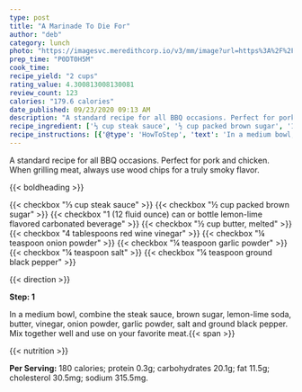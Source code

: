 ```yaml
---
type: post
title: "A Marinade To Die For"
author: "deb"
category: lunch
photo: "https://imagesvc.meredithcorp.io/v3/mm/image?url=https%3A%2F%2Fimages.media-allrecipes.com%2Fuserphotos%2F821048.jpg"
prep_time: "P0DT0H5M"
cook_time: 
recipe_yield: "2 cups"
rating_value: 4.300813008130081
review_count: 123
calories: "179.6 calories"
date_published: 09/23/2020 09:13 AM
description: "A standard recipe for all BBQ occasions. Perfect for pork and chicken. When grilling meat, always use wood chips for a truly smoky flavor."
recipe_ingredient: ['⅓ cup steak sauce', '½ cup packed brown sugar', '1 (12 fluid ounce) can or bottle lemon-lime flavored carbonated beverage', '½ cup butter, melted', '4 tablespoons red wine vinegar', '¼ teaspoon onion powder', '¼ teaspoon garlic powder', '¼ teaspoon salt', '¼ teaspoon ground black pepper']
recipe_instructions: [{'@type': 'HowToStep', 'text': 'In a medium bowl, combine the steak sauce, brown sugar, lemon-lime soda, butter, vinegar, onion powder, garlic powder, salt and ground black pepper. Mix together well and use on your favorite meat.\n'}]
---
```


A standard recipe for all BBQ occasions. Perfect for pork and chicken. When grilling meat, always use wood chips for a truly smoky flavor. 

{{< boldheading >}}

{{< checkbox "⅓ cup steak sauce" >}}
{{< checkbox "½ cup packed brown sugar" >}}
{{< checkbox "1 (12 fluid ounce) can or bottle lemon-lime flavored carbonated beverage" >}}
{{< checkbox "½ cup butter, melted" >}}
{{< checkbox "4 tablespoons red wine vinegar" >}}
{{< checkbox "¼ teaspoon onion powder" >}}
{{< checkbox "¼ teaspoon garlic powder" >}}
{{< checkbox "¼ teaspoon salt" >}}
{{< checkbox "¼ teaspoon ground black pepper" >}}


{{< direction >}}

**Step: 1**

In a medium bowl, combine the steak sauce, brown sugar, lemon-lime soda, butter, vinegar, onion powder, garlic powder, salt and ground black pepper. Mix together well and use on your favorite meat.{{< span >}}

{{< nutrition >}}

**Per Serving:** 180 calories; protein 0.3g; carbohydrates 20.1g; fat 11.5g; cholesterol 30.5mg; sodium 315.5mg.